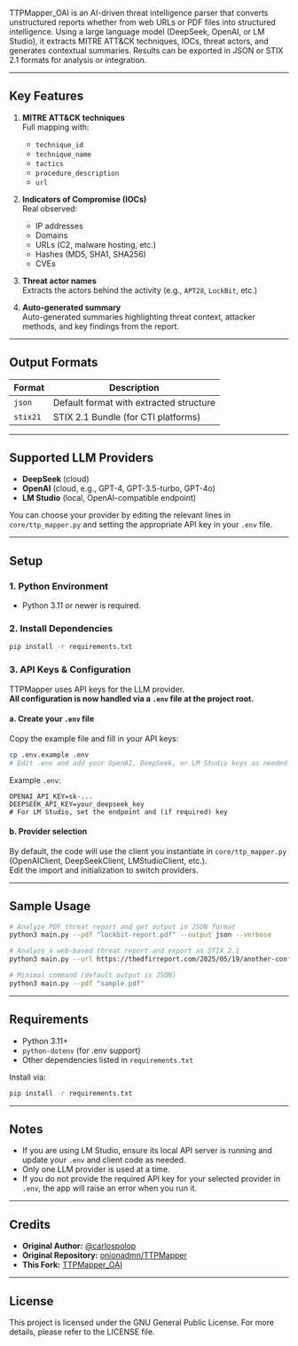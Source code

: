 TTPMapper_OAI is an AI-driven threat intelligence parser that converts unstructured reports whether from web URLs or PDF files into structured intelligence. Using a large language model (DeepSeek, OpenAI, or LM Studio), it extracts MITRE ATT&CK techniques, IOCs, threat actors, and generates contextual summaries. Results can be exported in JSON or STIX 2.1 formats for analysis or integration.

---

## Key Features

1. **MITRE ATT&CK techniques**  
   Full mapping with:
   - `technique_id`
   - `technique_name`
   - `tactics`
   - `procedure_description`
   - `url`

2. **Indicators of Compromise (IOCs)**  
   Real observed:
   - IP addresses  
   - Domains  
   - URLs (C2, malware hosting, etc.)  
   - Hashes (MD5, SHA1, SHA256)  
   - CVEs

3. **Threat actor names**  
   Extracts the actors behind the activity (e.g., `APT28`, `LockBit`, etc.)

4. **Auto-generated summary**  
   Auto-generated summaries highlighting threat context, attacker methods, and key findings from the report.

---

## Output Formats

| Format     | Description                             |
|------------|-----------------------------------------|
| `json`     | Default format with extracted structure |
| `stix21`   | STIX 2.1 Bundle (for CTI platforms)     |

---

## Supported LLM Providers

- **DeepSeek** (cloud)
- **OpenAI** (cloud, e.g., GPT-4, GPT-3.5-turbo, GPT-4o)
- **LM Studio** (local, OpenAI-compatible endpoint)

You can choose your provider by editing the relevant lines in `core/ttp_mapper.py` and setting the appropriate API key in your `.env` file.

---

## Setup

### 1. Python Environment

- Python 3.11 or newer is required.

### 2. Install Dependencies

```bash
pip install -r requirements.txt
```

### 3. API Keys & Configuration

TTPMapper uses API keys for the LLM provider.  
**All configuration is now handled via a `.env` file at the project root.**

#### a. Create your `.env` file

Copy the example file and fill in your API keys:

```bash
cp .env.example .env
# Edit .env and add your OpenAI, DeepSeek, or LM Studio keys as needed
```

Example `.env`:
```
OPENAI_API_KEY=sk-...
DEEPSEEK_API_KEY=your_deepseek_key
# For LM Studio, set the endpoint and (if required) key
```

#### b. Provider selection

By default, the code will use the client you instantiate in `core/ttp_mapper.py` (OpenAIClient, DeepSeekClient, LMStudioClient, etc.).  
Edit the import and initialization to switch providers.

---

## Sample Usage

```bash
# Analyze PDF threat report and get output in JSON format
python3 main.py --pdf "lockbit-report.pdf" --output json --verbose

# Analyze a web-based threat report and export as STIX 2.1
python3 main.py --url https://thedfirreport.com/2025/05/19/another-confluence-bites-the-dust-falling-to-elpaco-team-ransomware/ --output stix21

# Minimal command (default output is JSON)
python3 main.py --pdf "sample.pdf"
```

---

## Requirements

- Python 3.11+
- `python-dotenv` (for .env support)
- Other dependencies listed in `requirements.txt`

Install via:

```bash
pip install -r requirements.txt
```

---

## Notes

- If you are using LM Studio, ensure its local API server is running and update your `.env` and client code as needed.
- Only one LLM provider is used at a time.
- If you do not provide the required API key for your selected provider in `.env`, the app will raise an error when you run it.

---

## Credits

- **Original Author:** [@carlospolop](https://github.com/carlospolop)
- **Original Repository:** [onionadmn/TTPMapper](https://github.com/onionadmn/TTPMapper)
- **This Fork:** [TTPMapper_OAI](https://github.com/onionadmn/TTPMapper_OAI)

---

## License

This project is licensed under the GNU General Public License. For more details, please refer to the LICENSE file.
